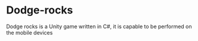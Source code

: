 # Dodge-rocks
Dodge rocks is a Unity game written in C#, it is capable to be performed on the mobile devices 
